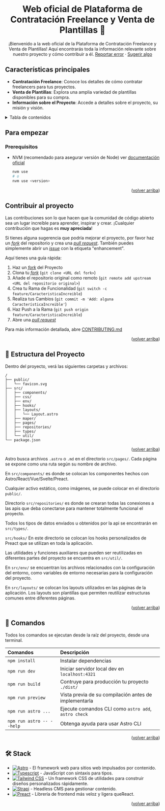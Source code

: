 <a name="readme-top"></a>

<div align="center">

<!-- [![Contributors][contributors-shield]][contributors-url]
[![Forks][forks-shield]][forks-url]
[![Stargazers][stars-shield]][stars-url]
[![Issues][issues-shield]][issues-url] -->

# Web oficial de Plataforma de Contratación Freelance y Venta de Plantillas 🌟

¡Bienvenido a la web oficial de la Plataforma de Contratación Freelance y Venta de Plantillas! Aquí encontrarás toda la información relevante sobre nuestro proyecto y cómo contribuir a él.
[Reportar error](https://github.com/alejandrojosue/TiendaPlantillas-frontend/issues) · [Sugerir algo](https://github.com/alejandrojosue/TiendaPlantillas-frontend/issues)
</div>


## Características principales

- **Contratación Freelance**: Conoce los detalles de cómo contratar freelancers para tus proyectos.
- **Venta de Plantillas**: Explora una amplia variedad de plantillas disponibles para su compra.
- **Información sobre el Proyecto**: Accede a detalles sobre el proyecto, su misión y visión.

<details>
<summary>Tabla de contenidos</summary>

- [Web oficial de Plataforma de Contratación Freelance y Venta de Plantillas 🌟](#web-oficial-de-plataforma-de-contratación-freelance-y-venta-de-plantillas-)
  - [Características principales](#características-principales)
  - [Para empezar](#para-empezar)
    - [Prerequisitos](#prerequisitos)
  - [Contribuir al proyecto](#contribuir-al-proyecto)
  - [🚀 Estructura del Proyecto](#-estructura-del-proyecto)
  - [🧞 Comandos](#-comandos)
  - [🛠️ Stack](#️-stack)

</details>

## Para empezar

### Prerequisitos

- NVM (recomendado para asegurar versión de Node) ver [documentación oficial](https://github.com/nvm-sh/nvm?tab=readme-ov-file#installing-and-updating)

  ```sh
  nvm use
  # o
  nvm use <version>
  ```

<p align="right">(<a href="#readme-top">volver arriba</a>)</p>

## Contribuir al proyecto

Las contribuciones son lo que hacen que la comunidad de código abierto sea un lugar increíble para aprender, inspirar y crear. ¡Cualquier contribución que hagas es **muy apreciada**!

Si tienes alguna sugerencia que podría mejorar el proyecto, por favor haz un [_fork_](https://github.com/alejandrojosue/TiendaPlantillas-frontend/fork) del repositorio y crea una [_pull request_](https://github.com/alejandrojosue/TiendaPlantillas-frontend/pulls). También puedes simplemente abrir un [_issue_](https://github.com/alejandrojosue/TiendaPlantillas-frontend/issues) con la etiqueta "enhancement".

Aquí tienes una guía rápida:

1. Haz un [_fork_](https://github.com/alejandrojosue/TiendaPlantillas-frontend/fork) del Proyecto
2. Clona tu [_fork_](https://github.com/alejandrojosue/TiendaPlantillas-frontend/fork) (`git clone <URL del fork>`)
3. Añade el repositorio original como remoto (`git remote add upstream <URL del repositorio original>`)
4. Crea tu Rama de Funcionalidad (`git switch -c feature/CaracteristicaIncreible`)
5. Realiza tus Cambios (`git commit -m 'Add: alguna CaracterísticaIncreible'`)
6. Haz Push a la Rama (`git push origin feature/CaracteristicaIncreible`)
7. Abre una [_pull request_](https://github.com/alejandrojosue/TiendaPlantillas-frontend/pulls)

Para más información detallada, abre [CONTRIBUTING.md](https://github.com/alejandrojosue/TiendaPlantillas-frontend/blob/main/CONTRIBUTING.md)
<p align="right">(<a href="#readme-top">volver arriba</a>)</p>

## 🚀 Estructura del Proyecto

Dentro del proyecto, verá las siguientes carpetas y archivos:

```text
/
├── public/
│   └── favicon.svg
├── src/
│   ├── components/
│   ├── css/
│   ├── env/
│   ├── hooks/
│   ├── layouts/
│   │   └── Layout.astro
│   ├── maper/
│   ├── pages/
│   ├── repositories/
│   ├── types/
│   └── util/
└── package.json
```

<p align="right">(<a href="#readme-top">volver arriba</a>)</p>

Astro busca archivos `.astro` o `.md` en el directorio `src/pages/`. Cada página se expone como una ruta según su nombre de archivo.

En `src/components/` es donde se colocan los componentes hechos con Astro/React/Vue/Svelte/Preact.

Cualquier activo estático, como imágenes, se puede colocar en el directorio `public/`.

Directorio `src/repositories/` es donde se crearan todas las conexiones a las apis que deba conectarse para mantener totalmente funcional el proyecto.

Todos los tipos de datos enviados u obtenidos por la api se encontrarán en `src/types/`.

`src/hooks/` En este directorio se colocan los hooks personalizados de Preact que se utilizan en toda la aplicación.

Las utilidades y funciones auxiliares que pueden ser reutilizadas en diferentes partes del proyecto se encuentra en `src/util/`.

En `src/env/` se encuentran los archivos relacionados con la configuración del entorno, como variables de entorno necesarias para la configuración del proyecto.

En `src/layouts/` se colocan los layouts utilizados en las páginas de la aplicación. Los layouts son plantillas que permiten reutilizar estructuras comunes entre diferentes páginas.

<p align="right">(<a href="#readme-top">volver arriba</a>)</p>

## 🧞 Comandos

Todos los comandos se ejecutan desde la raíz del proyecto, desde una terminal.

| Comandos                  | Descripción                                           |
| :------------------------ | :---------------------------------------------------- |
| `npm install`             | Instalar dependencias                                 |
| `npm run dev`             | Iniciar servidor local dev en `localhost:4321`        |
| `npm run build`           | Contruye para producción tu proyecto `./dist/`        |
| `npm run preview`         | Vista previa de su compilación antes de implementarla |
| `npm run astro ...`       | Ejecute comandos CLI como `astro add`, `astro check`  |
| `npm run astro -- --help` | Obtenga ayuda para usar Astro CLI                     |

<p align="right">(<a href="#readme-top">volver arriba</a>)</p>

## 🛠️ Stack

- [![Astro][astro-badge]][astro-url] - El framework web para sitios web impulsados por contenido.
- [![Typescript][typescript-badge]][typescript-url] - JavaScript con sintaxis para tipos.
- [![Tailwind CSS][tailwind-badge]][tailwind-url] - Un framework CSS de utilidades para construir diseños personalizados rápidamente.
- [![Strapi][strapi-badge]][strapi-url] - Headless CMS para gestionar contenido.
- [![Preact][preact-badge]][preact-url] - Librería de frontend más veloz y ligera queReact.

<p align="right">(<a href="#readme-top">volver arriba</a>)</p>

[astro-url]: https://astro.build/
[typescript-url]: https://www.typescriptlang.org/
[tailwind-url]: https://tailwindcss.com/
[strapi-url]: https://github.com/strapi/strapi
[preact-url]: https://preactjs.com/

[astro-badge]: https://img.shields.io/badge/Astro-fff?style=for-the-badge&logo=astro&logoColor=bd303a&color=352563
[typescript-badge]: https://img.shields.io/badge/Typescript-007ACC?style=for-the-badge&logo=typescript&logoColor=white&color=blue
[tailwind-badge]: https://img.shields.io/badge/Tailwind-ffffff?style=for-the-badge&logo=tailwindcss&logoColor=38bdf8
[animations-badge]: https://img.shields.io/badge/@alejandrojosue/tailwind-animations-ff69b4?style=for-the-badge&logo=node.js&logoColor=white&color=blue
[strapi-badge]: https://img.shields.io/badge/Strapi-000000?style=for-the-badge&logo=strapi&logoColor=2e7df7&color=black
[preact-badge]: https://img.shields.io/badge/preact-bage?style=for-the-badge&logo=preact&logoColor=white&color=673ab8

[contributors-url]: https://github.com/alejandrojosue/TiendaPlantillas-frontend/graphs/contributors
[contributors-shield]: https://img.shields.io/github/contributors/alejandrojosue/TiendaPlantillas-frontend.svg?style=for-the-badge
[forks-shield]: https://img.shields.io/github/forks/alejandrojosue/TiendaPlantillas-frontend.svg?style=for-the-badge
[forks-url]: https://github.com/alejandrojosue/TiendaPlantillas-frontend/network/members
[stars-shield]: https://img.shields.io/github/stars/alejandrojosue/TiendaPlantillas-frontend.svg?style=for-the-badge
[stars-url]: https://github.com/alejandrojosue/TiendaPlantillas-frontend/stargazers
[issues-shield]: https://img.shields.io/github/issues/alejandrojosue/TiendaPlantillas-frontend.svg?style=for-the-badge
[issues-url]: https://github.com/alejandrojosue/TiendaPlantillas-frontend/issues


<!-- 
Para generar las etiquetas como esta:
[astro-badge]: https://img.shields.io/badge/Astro-fff?style=for-the-badge&logo=astro&logoColor=bd303a&color=352563

1. hay que visitar: https://shields.io/badges
2. En el panel derecho, llenar los campos: badge-Content, style (for-the-bagde), logo (tecnología como astro), colot y logoColor.
3. seleccionar formato al final (url, md, ...)
4. Ejecutar y copiar al final
-->